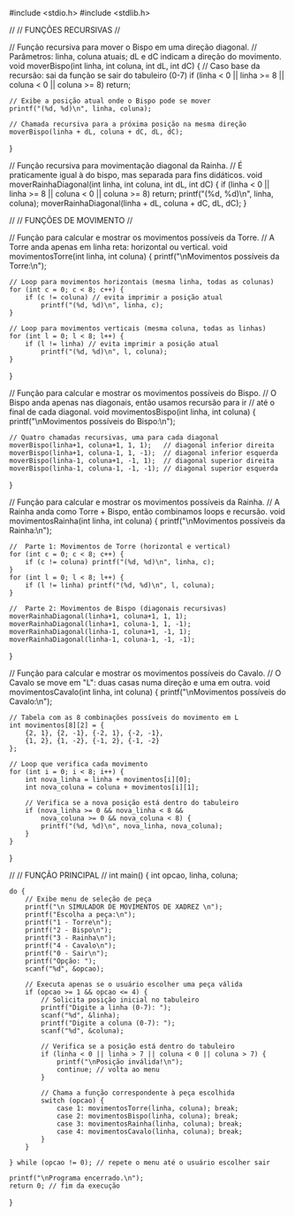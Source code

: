 #include <stdio.h>
#include <stdlib.h>

//
// FUNÇÕES RECURSIVAS 
//

// Função recursiva para mover o Bispo em uma direção diagonal.
// Parâmetros: linha, coluna atuais; dL e dC indicam a direção do movimento.
void moverBispo(int linha, int coluna, int dL, int dC) {
    // Caso base da recursão: sai da função se sair do tabuleiro (0-7)
    if (linha < 0 || linha >= 8 || coluna < 0 || coluna >= 8) return;

    // Exibe a posição atual onde o Bispo pode se mover
    printf("(%d, %d)\n", linha, coluna);

    // Chamada recursiva para a próxima posição na mesma direção
    moverBispo(linha + dL, coluna + dC, dL, dC);
}

// Função recursiva para movimentação diagonal da Rainha.
// É praticamente igual à do bispo, mas separada para fins didáticos.
void moverRainhaDiagonal(int linha, int coluna, int dL, int dC) {
    if (linha < 0 || linha >= 8 || coluna < 0 || coluna >= 8) return;
    printf("(%d, %d)\n", linha, coluna);
    moverRainhaDiagonal(linha + dL, coluna + dC, dL, dC);
}

//
// FUNÇÕES DE MOVIMENTO
//

// Função para calcular e mostrar os movimentos possíveis da Torre.
// A Torre anda apenas em linha reta: horizontal ou vertical.
void movimentosTorre(int linha, int coluna) {
    printf("\nMovimentos possíveis da Torre:\n");

    // Loop para movimentos horizontais (mesma linha, todas as colunas)
    for (int c = 0; c < 8; c++) {
        if (c != coluna) // evita imprimir a posição atual
            printf("(%d, %d)\n", linha, c);
    }

    // Loop para movimentos verticais (mesma coluna, todas as linhas)
    for (int l = 0; l < 8; l++) {
        if (l != linha) // evita imprimir a posição atual
            printf("(%d, %d)\n", l, coluna);
    }
}

// Função para calcular e mostrar os movimentos possíveis do Bispo.
// O Bispo anda apenas nas diagonais, então usamos recursão para ir
// até o final de cada diagonal.
void movimentosBispo(int linha, int coluna) {
    printf("\nMovimentos possíveis do Bispo:\n");

    // Quatro chamadas recursivas, uma para cada diagonal
    moverBispo(linha+1, coluna+1, 1, 1);   // diagonal inferior direita
    moverBispo(linha+1, coluna-1, 1, -1);  // diagonal inferior esquerda
    moverBispo(linha-1, coluna+1, -1, 1);  // diagonal superior direita
    moverBispo(linha-1, coluna-1, -1, -1); // diagonal superior esquerda
}

// Função para calcular e mostrar os movimentos possíveis da Rainha.
// A Rainha anda como Torre + Bispo, então combinamos loops e recursão.
void movimentosRainha(int linha, int coluna) {
    printf("\nMovimentos possíveis da Rainha:\n");

    //  Parte 1: Movimentos de Torre (horizontal e vertical)
    for (int c = 0; c < 8; c++) {
        if (c != coluna) printf("(%d, %d)\n", linha, c);
    }
    for (int l = 0; l < 8; l++) {
        if (l != linha) printf("(%d, %d)\n", l, coluna);
    }

    //  Parte 2: Movimentos de Bispo (diagonais recursivas)
    moverRainhaDiagonal(linha+1, coluna+1, 1, 1);
    moverRainhaDiagonal(linha+1, coluna-1, 1, -1);
    moverRainhaDiagonal(linha-1, coluna+1, -1, 1);
    moverRainhaDiagonal(linha-1, coluna-1, -1, -1);
}

// Função para calcular e mostrar os movimentos possíveis do Cavalo.
// O Cavalo se move em "L": duas casas numa direção e uma em outra.
void movimentosCavalo(int linha, int coluna) {
    printf("\nMovimentos possíveis do Cavalo:\n");

    // Tabela com as 8 combinações possíveis do movimento em L
    int movimentos[8][2] = {
        {2, 1}, {2, -1}, {-2, 1}, {-2, -1},
        {1, 2}, {1, -2}, {-1, 2}, {-1, -2}
    };

    // Loop que verifica cada movimento
    for (int i = 0; i < 8; i++) {
        int nova_linha = linha + movimentos[i][0];
        int nova_coluna = coluna + movimentos[i][1];

        // Verifica se a nova posição está dentro do tabuleiro
        if (nova_linha >= 0 && nova_linha < 8 &&
            nova_coluna >= 0 && nova_coluna < 8) {
            printf("(%d, %d)\n", nova_linha, nova_coluna);
        }
    }
}

//
//  FUNÇÃO PRINCIPAL 
//
int main() {
    int opcao, linha, coluna;

    do {
        // Exibe menu de seleção de peça
        printf("\n SIMULADOR DE MOVIMENTOS DE XADREZ \n");
        printf("Escolha a peça:\n");
        printf("1 - Torre\n");
        printf("2 - Bispo\n");
        printf("3 - Rainha\n");
        printf("4 - Cavalo\n");
        printf("0 - Sair\n");
        printf("Opção: ");
        scanf("%d", &opcao);

        // Executa apenas se o usuário escolher uma peça válida
        if (opcao >= 1 && opcao <= 4) {
            // Solicita posição inicial no tabuleiro
            printf("Digite a linha (0-7): ");
            scanf("%d", &linha);
            printf("Digite a coluna (0-7): ");
            scanf("%d", &coluna);

            // Verifica se a posição está dentro do tabuleiro
            if (linha < 0 || linha > 7 || coluna < 0 || coluna > 7) {
                printf("\nPosição inválida!\n");
                continue; // volta ao menu
            }

            // Chama a função correspondente à peça escolhida
            switch (opcao) {
                case 1: movimentosTorre(linha, coluna); break;
                case 2: movimentosBispo(linha, coluna); break;
                case 3: movimentosRainha(linha, coluna); break;
                case 4: movimentosCavalo(linha, coluna); break;
            }
        }

    } while (opcao != 0); // repete o menu até o usuário escolher sair

    printf("\nPrograma encerrado.\n");
    return 0; // fim da execução
}
